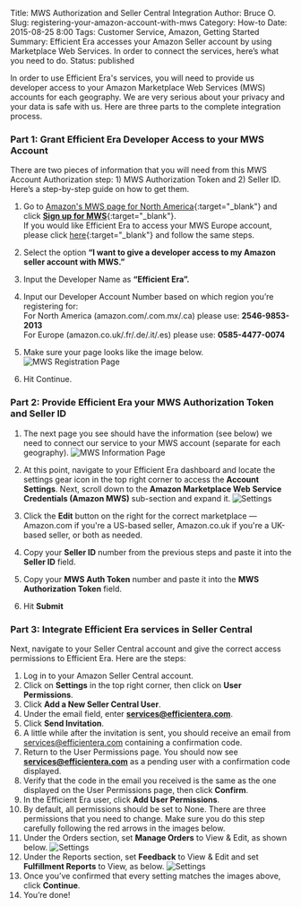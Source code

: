 Title: MWS Authorization and Seller Central Integration
Author: Bruce O.
Slug: registering-your-amazon-account-with-mws
Category: How-to
Date: 2015-08-25 8:00
Tags: Customer Service, Amazon, Getting Started
Summary: Efficient Era accesses your Amazon Seller account by using Marketplace Web Services. In order to connect the services, here’s what you need to do.
Status: published

In order to use Efficient Era's services, you will need to provide us developer access to your Amazon Marketplace Web Services (MWS) accounts for each geography. 
We are very serious about your privacy and your data is safe with us. Here are three parts to the complete integration process. 

### Part 1: Grant Efficient Era Developer Access to your MWS Account

There are two pieces of information that you will need from this MWS Account Authorization step: 1) MWS Authorization Token and 2) Seller ID. Here’s a step-by-step guide on how to get them. 

1. Go to [Amazon's MWS page for North America](https://developer.amazonservices.com/){:target="_blank"} and click [**Sign up for MWS**](https://developer.amazonservices.com/gp/mws/registration/register.html){:target="_blank"}.  
If you would like Efficient Era to access your MWS Europe account, please click [here](https://developer.amazonservices.co.uk/){:target="_blank"} and follow the same steps.

2. Select the option **“I want to give a developer access to my Amazon seller account with MWS.”**

3. Input the Developer Name as **“Efficient Era”.**

4. Input our Developer Account Number based on which region you’re registering for:  
For North America (amazon.com/.com.mx/.ca) please use: **2546-9853-2013**  
For Europe (amazon.co.uk/.fr/.de/.it/.es) please use: **0585-4477-0074**  

5. Make sure your page looks like the image below.
![MWS Registration Page](/images/blog/2015/08/registering_amazon_mws_1.jpg)  

6. Hit Continue.

### Part 2: Provide Efficient Era your MWS Authorization Token and Seller ID

1. The next page you see should have the information (see below) we need to connect our service to your MWS account (separate for each geography).
![MWS Information Page](/images/blog/2015/08/registering_amazon_mws_2.jpg)

2. At this point, navigate to your Efficient Era dashboard and locate the settings gear icon in the top right corner to access the **Account Settings**. Next, scroll down to the **Amazon Marketplace Web Service Credentials (Amazon MWS)** sub-section and expand it.
![Settings](/images/blog/2015/08/SettingsPanel.png)

3. Click the **Edit** button on the right for the correct marketplace — Amazon.com if you're a US-based seller, Amazon.co.uk if you're a UK-based seller, or both as needed.

4. Copy your **Seller ID** number from the previous steps and paste it into the **Seller ID** field.

5. Copy your **MWS Auth Token** number and paste it into the **MWS Authorization Token** field.

6. Hit **Submit**



### Part 3: Integrate Efficient Era services in Seller Central 

Next, navigate to your Seller Central account and give the correct access permissions to Efficient Era. Here are the steps:

1. Log in to your Amazon Seller Central account.
2. Click on **Settings** in the top right corner, then click on **User Permissions**.
3. Click **Add a New Seller Central User**.
4. Under the email field, enter **services@efficientera.com**.
5. Click **Send Invitation**.
6. A little while after the invitation is sent, you should receive an email from services@efficientera.com containing a confirmation code.
7. Return to the User Permissions page. You should now see **services@efficientera.com** as a pending user with a confirmation code displayed.
8. Verify that the code in the email you received is the same as the one displayed on the User Permissions page, then click **Confirm**.
9. In the Efficient Era user, click **Add User Permissions**. 
10. By default, all permissions should be set to None. There are three permissions that you need to change. Make sure you do this step carefully following the red arrows in the images below.
11. Under the Orders section, set **Manage Orders** to View & Edit, as shown below.
![Settings](/images/blog/2015/08/SellerCentral_1.png)
12. Under the Reports section, set **Feedback** to View & Edit and set **Fulfillment Reports** to View, as below.
![Settings](/images/blog/2015/08/SellerCentral_2.png)
13. Once you’ve confirmed that every setting matches the images above, click **Continue**.
14. You’re done!


